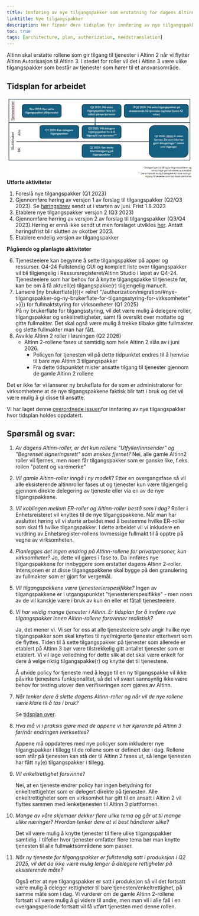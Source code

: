 ```yaml
---
title: Innføring av nye tilgangspakker som erstatning for dagens Altinn 2 roller
linktitle: Nye tilgangspakker
description: Her finner dere tidsplan for innføring av nye tilgangspakker, samt spørsmål og svar på ting vi fikk tilbakemeldinger på i høringsrundene.
toc: true
tags: [architecture, plan, authorization, needstranslation]
---
```


Altinn skal erstatte rollene som gir tilgang til tjenester i Altinn 2 når vi flytter Altinn Autorisasjon til Altinn 3. I stedet for roller vil det i Altinn 3 være ulike tilgangspakker som består av tjenester som hører til et ansvarsområde.

## Tidsplan for arbeidet

![Plan for innføring av tilgangspakker](Tidsplan.jpg "Plan for innføring av tilgangspakker og aktiviteter knyttet til dette")
**Utførte aktiviteter**

1. Foreslå nye tilgangspakker (Q1 2023)
2. Gjennomføre høring av versjon 1 av forslag til tilgangspakker (Q2/Q3 2023). Se [høringsbrev](/en/authorization/migration/informasjon-sent/letter-accessgroupes) sendt ut i starten av juni. Frist 1.8.2023
3. Etablere nye tilgangspakker versjon 2 (Q3 2023)
4. Gjennomføre hørring av versjon 2 av forslag til tilgangspakker (Q3/Q4 2023).Høring er ennå ikke sendt ut men forslaget utvikles [her](). Antatt høringsfrist blir slutten av okotber 2023.
5. Etablere endelig versjon av tilgangspakker

**Pågående og planlagte aktiviteter**

6. Tjenesteeiere kan begynne å sette tilgangspakker på apper og ressurser. Q4-24
   Fullstendig GUI og komplett liste over tilgangspakker vil bli tilgjengelig i Ressursregisteret/Altinn Studio i løpet av Q4-24. Tjenesteeiere som har behov for å knytte tilgangspakke til tjeneste før, kan be om å få aktuell(e) tilgangspakke(r) tilgjengelig manuelt.
7. Lansere [ny brukerflate]({{< relref "/authorization/migration/#nye-tilgangspakker-og-ny-brukerflate-for-tilgangsstyring-for-virksomheter" >}}) for fullmaktstyring for virksomheter (Q1 2025)  
   På ny brukerflate for tilgangsstyring, vil det være mulig å delegere roller, tilgangspakker og enkeltrettigheter, samt få oversikt over mottatte og gitte fullmakter. Det skal også være mulig å trekke tilbake gitte fullmakter og slette fullmakter man har fått.
8. Avvikle Altinn 2 roller i løsningen (Q2 2026)
   - Altinn 2-rollene fases ut samtidig som hele Altinn 2 slås av i juni 2026.
     - Policyen for tjenesten vil på dette tidpunktet endres til å henvise til bare nye Altinn 3 tilgangspakker
     - Fra dette tidspunktet mister ansatte tilgang til tjenester gjennom de gamle Altinn 2 rollene

Det er ikke før vi lanserer ny brukeflate for de som er administratorer for virksomhetene at de nye tilgangspakkene faktisk blir tatt i bruk og det vil være mulig å gi disse til ansatte.

Vi har laget denne [overordnede issuen](https://github.com/Altinn/altinn-access-groups/issues/6)for innføring av nye tilgangspakker hvor tidsplan holdes oppdatert.

## Spørsmål og svar:

1. _Av dagens Altinn-roller, er det kun rollene "Utfyller/innsender" og "Begrenset signeringsrett" som ønskes fjernet?_
   Nei, alle gamle Altinn2 roller vil fjernes, men noen får tilgangspakker som er ganske like, f.eks. rollen "patent og varemerke"
2. _Vil gamle Altinn-roller inngå i ny modell?_
   Etter en overgangsfase så vil alle eksisterende altinnroller fases ut og tjenester kun være tilgjengelig gjennom direkte delegering av tjeneste eller via en av de nye tilgangspakkene.
3. _Vil koblingen mellom ER-roller og Altinn-roller bestå som i dag?_
   Roller i Enhetsreisteret vil knyttes til de nye tilgangspakkene. Når man har avsluttet høring vil vi starte arbeidet med å bestemme hvilke ER-roller som skal få hvilke tilgangspakker. I dette arbeidet vil vi inkludere en vurdring av Enhetsregister-rollens lovmessige fullmakt til å opptre på vegne av virksomheten.
4. _Planlegges det ingen endring på Altinn-rollene for privatpersoner, kun virksomheter?_
   Jo, dette vil gjøres i fase to. Da innføres nye tilgangspakkene for innbyggere som erstatter dagens Altinn 2-roller. Intensjonen er at disse tilgangspakkene skal bygge på den granulering av fullmakter som er gjort for vergemål.
5. _Vil tilgangspakkene være tjenesteeierspesifikke?_
   Ingen av tilgangspakkene er i utgangspunktet "tjenesterierspesifikke" - men noen av de vil kanskje være i bruk av kun én eller et fåtall tjenesteeiere.
6. _Vi har veldig mange tjenester i Altinn. Er tidsplan for å innføre nye tilgangspakker innen Altinn-rollene forsvinner realistisk?_

   Ja, det mener vi.
   Vi ser for oss at alle tjenesteeiere selv angir hvilke nye tilgangspakker som skal knyttes til nye/migrerte tjenester etterhvert som de flyttes. Tiden til å sette tilgangspakker på tjenester som allerede er etablert på Altinn 3 bør være tilstrekkelig gitt antallet tjenester som er etablert.
   Vi vil lage veiledning for dette slik at det skal være enkelt for dere å velge riktig tilgangspakke(r) og knytte det til tjenestene.

   Å utvide policy for tjeneste med å legge til en ny tilgangspakke vil ikke påvirke tjenestens funksjonalitet, så det vil svært sannsynlig ikke være behov for testing utover den verifiseringen som gjøres av Altinn.

7. _Når tenker dere å slette dagens Altinn-roller og når vil de nye rollene være klare til å tas i bruk?_

   Se [tidsplan over](#tidsplan-for-arbeidet).

8. _Hva må vi i praksis gjøre med de appene vi har kjørende på Altinn 3 før/når endringen iverksettes?_

   Appene må oppdateres med nye policyer som inkluderer nye tilgangspakker i tillegg til de rollene som er definert der i dag. Rollene som står på tjenesten kan stå der til Altinn 2 fases ut, så lenge tjenesten har fått ny(e) tilgangspakker i tillegg.

9. _Vil enkeltrettighet forsvinne?_

   Nei, at en tjeneste endrer policy har ingen betydning for enkeltrettigehter som er delegert direkte på tjenesten. Alle enkeltrettigheter som en virksomhet har gitt til en ansatt i Altinn 2 vil flyttes sammen med lenketjenesten til Altinn 3 plattformen.

10. _Mange av våre skjemaer dekker flere ulike tema og går ut til mange ulike næringer? Hvordan tenker dere at vi best håndterer slike?_

    Det vil være mulig å knytte tjenester til flere ulike tilgangspakker samtidig. I tilfeller hvor tjenester omfatter flere tema bør man knytte tjenesten til alle fullmaktsområdene som passer.

11. _Når ny tjeneste for tilgangspakker er fullstendig satt i produksjon i Q2 2025, vil det da ikke være mulig lenger å delegere rettigheter på eksisterende måte?_

    Også etter at nye tilgangspakker er satt i produksjon så vil det fortsatt være mulig å deleger rettigheter til bare tjenesten/enkeltrettighet, på samme måte som i dag.
    Vi vurderer om de gamle Altinn 2-rollene fortsatt vil være mulig å gi videre til andre, men man vil i alle fall i en overgangsperiode fortsatt vil få utført tjenesten med denne rollen.
